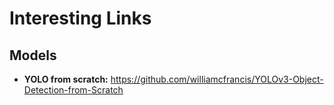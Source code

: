 # Interesting Links

## Models

- **YOLO from scratch:** https://github.com/williamcfrancis/YOLOv3-Object-Detection-from-Scratch
